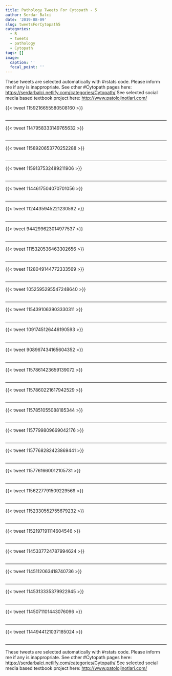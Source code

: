 ```yaml
---
title: Pathology Tweets For Cytopath - 5
author: Serdar Balci
date: '2019-08-09'
slug: tweetsForCytopath5
categories:
  - R
  - tweets
  - pathology
  - Cytopath
tags: []
image:
  caption: ''
  focal_point: ''
---
```



These tweets are selected automatically with #rstats code. Please inform me if any is inappropriate.
See other #Cytopath pages here: https://serdarbalci.netlify.com/categories/Cytopath/ 
See selected social media based textbook project here: http://www.patolojinotlari.com/

{{< tweet 1159216655580508160 >}}
<br>
<br>
<hr>
{{< tweet 1147958333149765632 >}}
<br>
<br>
<hr>
{{< tweet 1158920653770252288 >}}
<br>
<br>
<hr>
{{< tweet 1159137532489211906 >}}
<br>
<br>
<hr>
{{< tweet 1144617504070701056 >}}
<br>
<br>
<hr>
{{< tweet 1124435945221230592 >}}
<br>
<br>
<hr>
{{< tweet 944299623014977537 >}}
<br>
<br>
<hr>
{{< tweet 1115320536463302656 >}}
<br>
<br>
<hr>
{{< tweet 1128049144772333569 >}}
<br>
<br>
<hr>
{{< tweet 1052595295547248640 >}}
<br>
<br>
<hr>
{{< tweet 1154391063903330311 >}}
<br>
<br>
<hr>
{{< tweet 1091745126446190593 >}}
<br>
<br>
<hr>
{{< tweet 908967434165604352 >}}
<br>
<br>
<hr>
{{< tweet 1157861423659139072 >}}
<br>
<br>
<hr>
{{< tweet 1157860221617942529 >}}
<br>
<br>
<hr>
{{< tweet 1157851055088185344 >}}
<br>
<br>
<hr>
{{< tweet 1157799809669042176 >}}
<br>
<br>
<hr>
{{< tweet 1157768282423869441 >}}
<br>
<br>
<hr>
{{< tweet 1157761660012105731 >}}
<br>
<br>
<hr>
{{< tweet 1156227791509229569 >}}
<br>
<br>
<hr>
{{< tweet 1152330552755679232 >}}
<br>
<br>
<hr>
{{< tweet 1152197191114604546 >}}
<br>
<br>
<hr>
{{< tweet 1145337724787994624 >}}
<br>
<br>
<hr>
{{< tweet 1145112063418740736 >}}
<br>
<br>
<hr>
{{< tweet 1145313335379922945 >}}
<br>
<br>
<hr>
{{< tweet 1145071101443076096 >}}
<br>
<br>
<hr>
{{< tweet 1144944121037185024 >}}
<br>
<br>
<hr>


These tweets are selected automatically with #rstats code. Please inform me if any is inappropriate.
See other #Cytopath pages here: https://serdarbalci.netlify.com/categories/Cytopath/ 
See selected social media based textbook project here: http://www.patolojinotlari.com/

